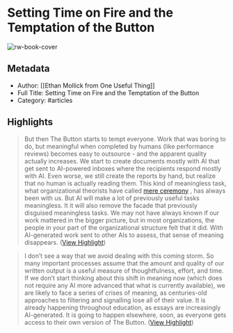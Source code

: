 # Setting Time on Fire and the Temptation of the Button

![rw-book-cover](https://readwise-assets.s3.amazonaws.com/static/images/article0.00998d930354.png)

## Metadata
- Author: [[Ethan Mollick from One Useful Thing]]
- Full Title: Setting Time on Fire and the Temptation of the Button
- Category: #articles

## Highlights

> But then The Button starts to tempt everyone. Work that was boring to do, but meaningful when completed by humans (like performance reviews) becomes easy to outsource - and the apparent quality actually increases. We start to create documents mostly with AI that get sent to AI-powered inboxes where the recipients respond mostly with AI. Even worse, we still create the reports by hand, but realize that no human is actually reading them. This kind of meaningless task, what organizational theorists have called [mere ceremony](https://substack.com/redirect/4feeab06-11e2-4595-a0d7-2323a12c214b?j=eyJ1IjoiYXZ6eDQifQ.G0OEO2hYU5EfmDn6Y1N-lMJfqyCMC6azYH_trtWPtnc) , has always been with us. But AI will make a lot of previously useful tasks meaningless. It it will also remove the facade that previously disguised meaningless tasks. We may not have always known if our work mattered in the bigger picture, but in most organizations, the people in your part of the organizational structure felt that it did. With AI-generated work sent to other AIs to assess, that sense of meaning disappears. ([View Highlight](https://read.readwise.io/read/01h22dj0fm5ehfsmgt94y1zt6r))


> I don’t see a way that we avoid dealing with this coming storm. So many important processes assume that the amount and quality of our written output is a useful measure of thoughtfulness, effort, and time. If we don’t start thinking about this shift in meaning now (which does not require any AI more advanced that what is currently available), we are likely to face a series of crises of meaning, as centuries-old approaches to filtering and signalling lose all of their value. It is already happening throughout education, as essays are increasingly AI-generated. It is going to happen elsewhere, soon, as everyone gets access to their own version of The Button. ([View Highlight](https://read.readwise.io/read/01h22djshnte9sph3pmph9f71w))

